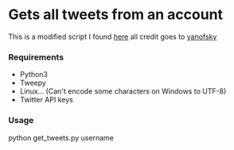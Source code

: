 # Gets all tweets from an account

This is a modified script I found [here](https://gist.github.com/yanofsky/5436496#file-tweet_dumper-py)
all credit goes to [yanofsky](https://github.com/yanofsky)

### Requirements
- Python3
- Tweepy
- Linux... (Can't encode some characters on Windows to UTF-8)
- Twitter API keys

### Usage
python get_tweets.py username
